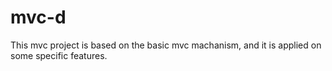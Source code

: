 # mvc-d
This mvc project is based on the basic mvc machanism, and it is applied on some specific features.
